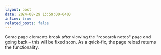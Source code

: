```yaml
---
layout: post
date: 2024-08-29 15:59:00-0400
inline: true
related_posts: false
---
```

Some page elements break after viewing the "research notes" page and going back – this will be fixed soon. As a quick-fix, the page reload returns the functionality.